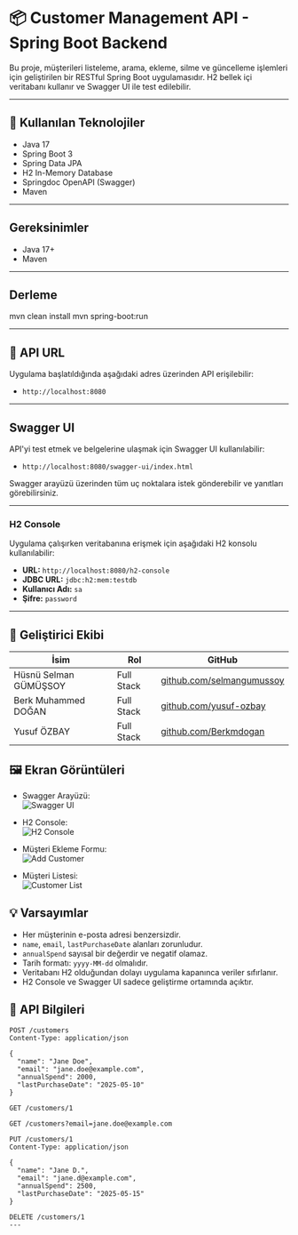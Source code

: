 # 📦 Customer Management API - Spring Boot Backend
Bu proje, müşterileri listeleme, arama, ekleme, silme ve güncelleme işlemleri için geliştirilen bir RESTful Spring Boot uygulamasıdır. H2 bellek içi veritabanı kullanır ve Swagger UI ile test edilebilir.

---

##  🧰 Kullanılan Teknolojiler

- Java 17  
- Spring Boot 3  
- Spring Data JPA  
- H2 In-Memory Database  
- Springdoc OpenAPI (Swagger)  
- Maven  

---
## Gereksinimler

- Java 17+
- Maven

---

## Derleme
mvn clean install
mvn spring-boot:run

---

## 🔗 API URL

Uygulama başlatıldığında aşağıdaki adres üzerinden API erişilebilir:

- `http://localhost:8080`

---
## Swagger UI
API'yi test etmek ve belgelerine ulaşmak için Swagger UI kullanılabilir:

- `http://localhost:8080/swagger-ui/index.html`
  
Swagger arayüzü üzerinden tüm uç noktalara istek gönderebilir ve yanıtları görebilirsiniz.

---
### H2 Console
Uygulama çalışırken veritabanına erişmek için aşağıdaki H2 konsolu kullanılabilir:

- **URL:** `http://localhost:8080/h2-console`
- **JDBC URL:** `jdbc:h2:mem:testdb`
- **Kullanıcı Adı:** `sa`
- **Şifre:** `password`
---

## 👥 Geliştirici Ekibi

| İsim                    | Rol           | GitHub                                                         |
|-------------------------|---------------|----------------------------------------------------------------|
| Hüsnü Selman GÜMÜŞSOY   | Full Stack    | [github.com/selmangumussoy](https://github.com/selmangumussoy) |
| Berk Muhammed DOĞAN     | Full Stack    | [github.com/yusuf-ozbay](https://github.com/yusuf-ozbay)       |
| Yusuf ÖZBAY             | Full Stack    | [github.com/Berkmdogan](https://github.com/Berkmdogan)         |

## 🖼️ Ekran Görüntüleri

- Swagger Arayüzü:  
  ![Swagger UI](./screenshots/swagger.png)

- H2 Console:  
  ![H2 Console](./screenshots/h2-console.png)

- Müşteri Ekleme Formu:  
  ![Add Customer](./screenshots/add-customer.png)

- Müşteri Listesi:  
  ![Customer List](./screenshots/customer-list.png)

## 💡 Varsayımlar

- Her müşterinin e-posta adresi benzersizdir.
- `name`, `email`, `lastPurchaseDate` alanları zorunludur.
- `annualSpend` sayısal bir değerdir ve negatif olamaz.
- Tarih formatı: `yyyy-MM-dd` olmalıdır.
- Veritabanı H2 olduğundan dolayı uygulama kapanınca veriler sıfırlanır.
- H2 Console ve Swagger UI sadece geliştirme ortamında açıktır.

## 📡 API Bilgileri

```http
POST /customers
Content-Type: application/json

{
  "name": "Jane Doe",
  "email": "jane.doe@example.com",
  "annualSpend": 2000,
  "lastPurchaseDate": "2025-05-10"
}

GET /customers/1

GET /customers?email=jane.doe@example.com

PUT /customers/1
Content-Type: application/json

{
  "name": "Jane D.",
  "email": "jane.d@example.com",
  "annualSpend": 2500,
  "lastPurchaseDate": "2025-05-15"
}

DELETE /customers/1
---

